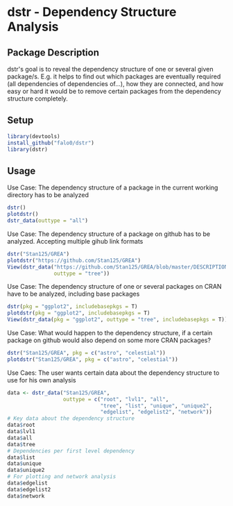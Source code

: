 
<!-- README.md is generated from README.Rmd. Please edit that file -->
dstr - Dependency Structure Analysis
====================================

Package Description
-------------------

dstr's goal is to reveal the dependency structure of one or several given package/s. E.g. it helps to find out which packages are eventually required (all dependencies of dependencies of...), how they are connected, and how easy or hard it would be to remove certain packages from the dependency structure completely.

Setup
-----

``` r
library(devtools)
install_github("falo0/dstr")
library(dstr)
```

Usage
-----

Use Case: The dependency structure of a package in the current working directory has to be analyzed

``` r
dstr()
plotdstr()
dstr_data(outtype = "all")
```

Use Case: The dependency structure of a package on github has to be analyzed. Accepting multiple gihub link formats

``` r
dstr("Stan125/GREA")
plotdstr("https://github.com/Stan125/GREA")
View(dstr_data("https://github.com/Stan125/GREA/blob/master/DESCRIPTION",
               outtype = "tree"))
```

Use Case: The dependency structure of one or several packages on CRAN have to be analyzed, including base packages

``` r
dstr(pkg = "ggplot2", includebasepkgs = T)
plotdstr(pkg = "ggplot2", includebasepkgs = T)
View(dstr_data(pkg = "ggplot2", outtype = "tree", includebasepkgs = T))
```

Use Case: What would happen to the dependency structure, if a certain package on github would also depend on some more CRAN packages?

``` r
dstr("Stan125/GREA", pkg = c("astro", "celestial"))
plotdstr("Stan125/GREA", pkg = c("astro", "celestial"))
```

Use Caes: The user wants certain data about the dependency structure to use for his own analysis

``` r
data <- dstr_data("Stan125/GREA",
                  outtype = c("root", "lvl1", "all",
                              "tree", "list", "unique", "unique2",
                              "edgelist", "edgelist2", "network"))
# Key data about the dependency structure
data$root
data$lvl1
data$all
data$tree
# Dependencies per first level dependency
data$list
data$unique
data$unique2
# For plotting and network analysis
data$edgelist
data$edgelist2
data$network
```
